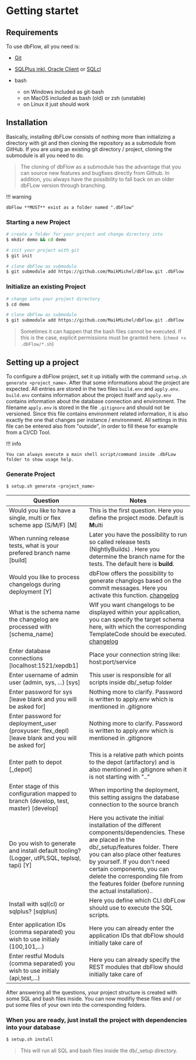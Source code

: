# Getting startet

## Requirements

To use dbFlow, all you need is:

* [Git]
* [SQLPlus inkl. Oracle Client] or [SQLcl]
* bash
    - on Windows included as git-bash
    - on MacOS included as bash (old) or zsh (unstable)
    - on Linux it just should work

   [Git]: https://git-scm.com/downloads
   [SQLPlus inkl. Oracle Client]: https://www.oracle.com/database/technologies/instant-client/downloads.html
   [SQLcl]: https://www.oracle.com/de/tools/downloads/sqlcl-downloads.html


## Installation

Basically, installing dbFLow consists of nothing more than initializing a directory with git and then cloning the repository as a submodule from GitHub. If you are using an existing git directory / project, cloning the submodule is all you need to do.

> The cloning of dbFlow as a submodule has the advantage that you can source new features and bugfixes directly from Github. In addition, you always have the possibility to fall back on an older dbFLow version through branching.

!!! warning

    dbFlow **MUST** exist as a folder named ".dbFlow"

### Starting a new Project

```bash
# create a folder for your project and change directory into
$ mkdir demo && cd demo

# init your project with git
$ git init

# clone dbFlow as submodule
$ git submodule add https://github.com/MaikMichel/dbFlow.git .dbFlow

```


### Initialize an existing Project

```bash
# change into your project directory
$ cd demo

# clone dbFlow as submodule
$ git submodule add https://github.com/MaikMichel/dbFlow.git .dbFlow

```

> Sometimes it can happen that the bash files cannot be executed. If this is the case, explicit permissions must be granted here. (`chmod +x .dbFlow/*.sh`)


## Setting up a project

To configure a dbFlow project, set it up initially with the command `setup.sh generate <project_name>`. After that some informations about the project are expected. All entries are stored in the two files `build.env` and `apply.env`. `build.env` contains information about the project itself and `apply.env` contains information about the database connection and environment. The filename `apply.env` is stored in the file `.gitignore` and should not be versioned. Since this file contains environment related information, it is also exactly the one that changes per instance / environment. All settings in this file can be entered also from "outside", in order to fill these for example from a CI/CD Tool.

!!! info

    You can always execute a main shell script/command inside .dbFLow folder to show usage help.

### Generate Project

```bash
$ setup.sh generate <project_name>
```

| Question | Notes |
|----------|-------|
| Would you like to have a single, multi or flex scheme app (S/M/F) [M] | This is the first question. Here you define the project mode. Default is **M**ulti |
| When running release tests, what is your prefered branch name [build] | Later you have the possibility to run so called release tests (NightlyBuilds) . Here you determine the branch name for the tests. The default here is **build**. |
| Would you like to process changelogs during deployment [Y] | dbFlow offers the possibility to generate changlogs based on the commit messages. Here you activate this function. [changelog] |
| What is the schema name the changelog are processed with [schema_name] | WIf you want changelogs to be displayed within your application, you can specify the target schema here, with which the corresponding TemplateCode should be executed. [changelog] |
| Enter database connections [localhost:1521/xepdb1] | Place your connection string like: host:port/service |
| Enter username of admin user (admin, sys, ...) [sys] | This user is responsible for all scripts inside db/_setup folder |
| Enter password for sys [leave blank and you will be asked for] | Nothing more to clarify. Password is written to apply.env which is mentioned in .gitignore |
| Enter password for deployment_user (proxyuser: flex_depl) [leave blank and you will be asked for] | Nothing more to clarify. Password is written to apply.env which is mentioned in .gitignore |
| Enter path to depot [_depot] | This is a relative path which points to the depot (artifactory) and is also mentioned in .gitignore when it is not starting with ".." |
| Enter stage of this configuration mapped to branch (develop, test, master) [develop] | When importing the deployment, this setting assigns the database connection to the source branch |
| Do you wish to generate and install default tooling? (Logger, utPLSQL, teplsql, tapi) [Y] | Here you activate the initial installation of the different components/dependencies. These are placed in the db/_setup/features folder. There you can also place other features by yourself. If you don't need certain components, you can delete the corresponding file from the features folder (before running the actual installation)..
| Install with sql(cl) or sqlplus? [sqlplus] | Here you define which CLI dbFLow should use to execute the SQL scripts. |
| Enter application IDs (comma separated) you wish to use initialy (100,101,...) | Here you can already enter the application IDs that dbFlow should initially take care of |
| Enter restful Moduls (comma separated) you wish to use initialy (api,test,...) | Here you can already specify the REST modules that dbFlow should initially take care of |


  [changelog]: ../changelog/#configuration

After answering all the questions, your project structure is created with some SQL and bash files inside. You can now modifiy these files and / or put some files of your own into the corresponding folders.

### When you are ready, just install the project with dependencies into your database


```bash
$ setup.sh install
```
> This will run all SQL and bash files inside the db/_setup directory.